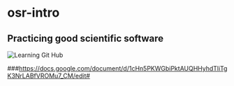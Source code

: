 # osr-intro
## Practicing good scientific software
![Learning Git Hub](https://s-media-cache-ak0.pinimg.com/736x/34/b1/c7/34b1c786f044981c7d1a15d136d48ddb.jpg)

###https://docs.google.com/document/d/1cHn5PKWGbiPktAUQHHyhdTliTgK3NrLABfVROMu7_CM/edit#


